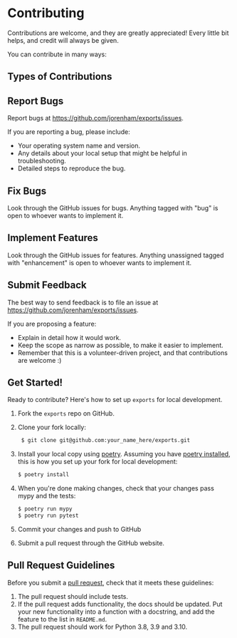 # Contributing

Contributions are welcome, and they are greatly appreciated! Every
little bit helps, and credit will always be given.

You can contribute in many ways:

Types of Contributions
----------------------

## Report Bugs

Report bugs at https://github.com/jorenham/exports/issues.

If you are reporting a bug, please include:

* Your operating system name and version.
* Any details about your local setup that might be helpful in troubleshooting.
* Detailed steps to reproduce the bug.

## Fix Bugs

Look through the GitHub issues for bugs. Anything tagged with "bug"
is open to whoever wants to implement it.

## Implement Features

Look through the GitHub issues for features. Anything unassigned tagged 
with "enhancement" is open to whoever wants to implement it.

## Submit Feedback

The best way to send feedback is to file an issue at https://github.com/jorenham/exports/issues.

If you are proposing a feature:

* Explain in detail how it would work.
* Keep the scope as narrow as possible, to make it easier to implement.
* Remember that this is a volunteer-driven project, and that contributions
  are welcome :)

Get Started!
------------

Ready to contribute? Here's how to set up `exports` for local development.

1. Fork the `exports` repo on GitHub.
2. Clone your fork locally:
   ```bash
    $ git clone git@github.com:your_name_here/exports.git
    ```

3. Install your local copy using [poetry](https://python-poetry.org/). 
   Assuming you have [poetry installed](https://python-poetry.org/docs/#installation), 
   this is how you set up your fork for local development:
    ```bash
    $ poetry install
    ```

4. When you're done making changes, check that your changes pass mypy and the tests:
    ```bash
    $ poetry run mypy
    $ poetry run pytest
    ```

5. Commit your changes and push to GitHub

6. Submit a pull request through the GitHub website.

Pull Request Guidelines
-----------------------

Before you submit a [pull request](https://github.com/jorenham/exports/pulls), check that it meets these guidelines:

1. The pull request should include tests.
2. If the pull request adds functionality, the docs should be updated. Put
   your new functionality into a function with a docstring, and add the
   feature to the list in `README.md`.
3. The pull request should work for Python 3.8, 3.9 and 3.10. 
